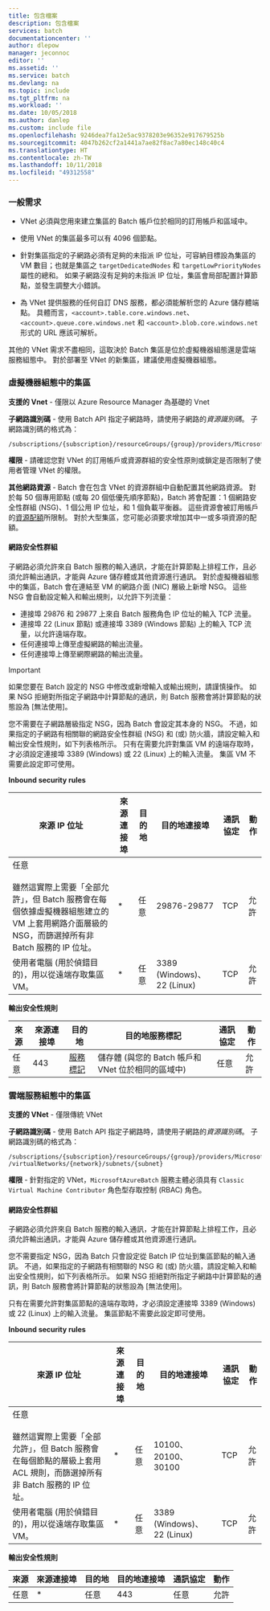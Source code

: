 ```yaml
---
title: 包含檔案
description: 包含檔案
services: batch
documentationcenter: ''
author: dlepow
manager: jeconnoc
editor: ''
ms.assetid: ''
ms.service: batch
ms.devlang: na
ms.topic: include
ms.tgt_pltfrm: na
ms.workload: ''
ms.date: 10/05/2018
ms.author: danlep
ms.custom: include file
ms.openlocfilehash: 9246dea7fa12e5ac9378203e96352e917679525b
ms.sourcegitcommit: 4047b262cf2a1441a7ae82f8ac7a80ec148c40c4
ms.translationtype: HT
ms.contentlocale: zh-TW
ms.lasthandoff: 10/11/2018
ms.locfileid: "49312558"
---
```

### <a name="general-requirements"></a>一般需求

* VNet 必須與您用來建立集區的 Batch 帳戶位於相同的訂用帳戶和區域中。

* 使用 VNet 的集區最多可以有 4096 個節點。

* 針對集區指定的子網路必須有足夠的未指派 IP 位址，可容納目標設為集區的 VM 數目；也就是集區之 `targetDedicatedNodes` 和 `targetLowPriorityNodes` 屬性的總和。 如果子網路沒有足夠的未指派 IP 位址，集區會局部配置計算節點，並發生調整大小錯誤。 

* 為 VNet 提供服務的任何自訂 DNS 服務，都必須能解析您的 Azure 儲存體端點。 具體而言，`<account>.table.core.windows.net`、`<account>.queue.core.windows.net` 和 `<account>.blob.core.windows.net` 形式的 URL 應該可解析。 

其他的 VNet 需求不盡相同，這取決於 Batch 集區是位於虛擬機器組態還是雲端服務組態中。 對於部署至 VNet 的新集區，建議使用虛擬機器組態。

### <a name="pools-in-the-virtual-machine-configuration"></a>虛擬機器組態中的集區

**支援的 Vnet** - 僅限以 Azure Resource Manager 為基礎的 Vnet

**子網路識別碼** - 使用 Batch API 指定子網路時，請使用子網路的*資源識別碼*。 子網路識別碼的格式為：

  ```
  /subscriptions/{subscription}/resourceGroups/{group}/providers/Microsoft.Network/virtualNetworks/{network}/subnets/{subnet}
  ```

**權限** - 請確認您對 VNet 的訂用帳戶或資源群組的安全性原則或鎖定是否限制了使用者管理 VNet 的權限。

**其他網路資源** - Batch 會在包含 VNet 的資源群組中自動配置其他網路資源。 對於每 50 個專用節點 (或每 20 個低優先順序節點)，Batch 將會配置：1 個網路安全性群組 (NSG)、1 個公用 IP 位址，和 1 個負載平衡器。 這些資源會被訂用帳戶的[資源配額](../articles/azure-subscription-service-limits.md)所限制。 對於大型集區，您可能必須要求增加其中一或多項資源的配額。

#### <a name="network-security-groups"></a>網路安全性群組

子網路必須允許來自 Batch 服務的輸入通訊，才能在計算節點上排程工作，且必須允許輸出通訊，才能與 Azure 儲存體或其他資源進行通訊。 對於虛擬機器組態中的集區，Batch 會在連結至 VM 的網路介面 (NIC) 層級上新增 NSG。 這些 NSG 會自動設定輸入和輸出規則，以允許下列流量：

* 連接埠 29876 和 29877 上來自 Batch 服務角色 IP 位址的輸入 TCP 流量。 
* 連接埠 22 (Linux 節點) 或連接埠 3389 (Windows 節點) 上的輸入 TCP 流量，以允許遠端存取。
* 任何連接埠上傳至虛擬網路的輸出流量。
* 任何連接埠上傳至網際網路的輸出流量。

> [!IMPORTANT]
> 如果您要在 Batch 設定的 NSG 中修改或新增輸入或輸出規則，請謹慎操作。 如果 NSG 拒絕對所指定子網路中計算節點的通訊，則 Batch 服務會將計算節點的狀態設為 [無法使用]。

您不需要在子網路層級指定 NSG，因為 Batch 會設定其本身的 NSG。 不過，如果指定的子網路有相關聯的網路安全性群組 (NSG) 和 (或) 防火牆，請設定輸入和輸出安全性規則，如下列表格所示。 只有在需要允許對集區 VM 的遠端存取時，才必須設定連接埠 3389 (Windows) 或 22 (Linux) 上的輸入流量。 集區 VM 不需要此設定即可使用。

<bpt id="p1">**</bpt>Inbound security rules<ept id="p1">**</ept>

| 來源 IP 位址 | 來源連接埠 | 目的地 | 目的地連接埠 | 通訊協定 | 動作 |
| --- | --- | --- | --- | --- | --- |
任意 <br /><br />雖然這實際上需要「全部允許」，但 Batch 服務會在每個依據虛擬機器組態建立的 VM 上套用網路介面層級的 NSG，而篩選掉所有非 Batch 服務的 IP 位址。 | * | 任意 | 29876-29877 | TCP | 允許 |
| 使用者電腦 (用於偵錯目的)，用以從遠端存取集區 VM。 | * | 任意 |  3389 (Windows)、22 (Linux) | TCP | 允許 |

**輸出安全性規則**

| 來源 | 來源連接埠 | 目的地 | 目的地服務標記 | 通訊協定 | 動作 |
| --- | --- | --- | --- | --- | --- |
| 任意 | 443 | [服務標記](../articles/virtual-network/security-overview.md#service-tags) | 儲存體 (與您的 Batch 帳戶和 VNet 位於相同的區域中)  | 任意 | 允許 |

### <a name="pools-in-the-cloud-services-configuration"></a>雲端服務組態中的集區

**支援的 VNet** - 僅限傳統 VNet

**子網路識別碼** - 使用 Batch API 指定子網路時，請使用子網路的*資源識別碼*。 子網路識別碼的格式為：

  ```
  /subscriptions/{subscription}/resourceGroups/{group}/providers/Microsoft.ClassicVirtualNetwork /virtualNetworks/{network}/subnets/{subnet}
  ```

**權限** - 針對指定的 VNet，`MicrosoftAzureBatch` 服務主體必須具有 `Classic Virtual Machine Contributor` 角色型存取控制 (RBAC) 角色。

#### <a name="network-security-groups"></a>網路安全性群組

子網路必須允許來自 Batch 服務的輸入通訊，才能在計算節點上排程工作，且必須允許輸出通訊，才能與 Azure 儲存體或其他資源進行通訊。

您不需要指定 NSG，因為 Batch 只會設定從 Batch IP 位址到集區節點的輸入通訊。 不過，如果指定的子網路有相關聯的 NSG 和 (或) 防火牆，請設定輸入和輸出安全性規則，如下列表格所示。 如果 NSG 拒絕對所指定子網路中計算節點的通訊，則 Batch 服務會將計算節點的狀態設為 [無法使用]。

 只有在需要允許對集區節點的遠端存取時，才必須設定連接埠 3389 (Windows) 或 22 (Linux) 上的輸入流量。 集區節點不需要此設定即可使用。

<bpt id="p1">**</bpt>Inbound security rules<ept id="p1">**</ept>

| 來源 IP 位址 | 來源連接埠 | 目的地 | 目的地連接埠 | 通訊協定 | 動作 |
| --- | --- | --- | --- | --- | --- |
任意 <br /><br />雖然這實際上需要「全部允許」，但 Batch 服務會在每個節點的層級上套用 ACL 規則，而篩選掉所有非 Batch 服務的 IP 位址。 | * | 任意 | 10100、20100、30100 | TCP | 允許 |
| 使用者電腦 (用於偵錯目的)，用以從遠端存取集區 VM。 | * | 任意 |  3389 (Windows)、22 (Linux) | TCP | 允許 |

**輸出安全性規則**

| 來源 | 來源連接埠 | 目的地 | 目的地連接埠 | 通訊協定 | 動作 |
| --- | --- | --- | --- | --- | --- |
| 任意 | * | 任意 | 443  | 任意 | 允許 |
